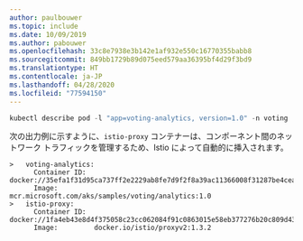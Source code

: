 ```yaml
---
author: paulbouwer
ms.topic: include
ms.date: 10/09/2019
ms.author: pabouwer
ms.openlocfilehash: 33c8e7938e3b142e1af932e550c16770355babb8
ms.sourcegitcommit: 849bb1729b89d075eed579aa36395bf4d29f3bd9
ms.translationtype: HT
ms.contentlocale: ja-JP
ms.lasthandoff: 04/28/2020
ms.locfileid: "77594150"
---
```

```powershell
kubectl describe pod -l "app=voting-analytics, version=1.0" -n voting | Select-String -Pattern "istio-proxy:|voting-analytics:" -Context 0,2
```

次の出力例に示すように、`istio-proxy` コンテナーは、コンポーネント間のネットワーク トラフィックを管理するため、Istio によって自動的に挿入されます。

```console
>   voting-analytics:
      Container ID:   docker://35efa1f31d95ca737ff2e2229ab8fe7d9f2f8a39ac11366008f31287be4cea4d
      Image:          mcr.microsoft.com/aks/samples/voting/analytics:1.0
>   istio-proxy:
      Container ID:  docker://1fa4eb43e8d4f375058c23cc062084f91c0863015e58eb377276b20c809d43c6
      Image:         docker.io/istio/proxyv2:1.3.2
```